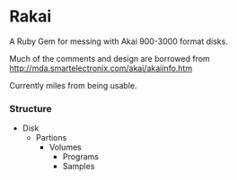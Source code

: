 # Rakai
A Ruby Gem for messing with Akai 900-3000 format disks.

Much of the comments and design are borrowed from 
http://mda.smartelectronix.com/akai/akaiinfo.htm

Currently miles from being usable.

### Structure
- Disk
  - Partions
    - Volumes
      - Programs
      - Samples
